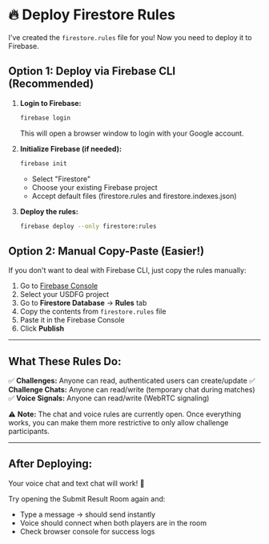 # 🔥 Deploy Firestore Rules

I've created the `firestore.rules` file for you! Now you need to deploy it to Firebase.

## Option 1: Deploy via Firebase CLI (Recommended)

1. **Login to Firebase:**
   ```bash
   firebase login
   ```
   This will open a browser window to login with your Google account.

2. **Initialize Firebase (if needed):**
   ```bash
   firebase init
   ```
   - Select "Firestore" 
   - Choose your existing Firebase project
   - Accept default files (firestore.rules and firestore.indexes.json)

3. **Deploy the rules:**
   ```bash
   firebase deploy --only firestore:rules
   ```

## Option 2: Manual Copy-Paste (Easier!)

If you don't want to deal with Firebase CLI, just copy the rules manually:

1. Go to [Firebase Console](https://console.firebase.google.com/)
2. Select your USDFG project
3. Go to **Firestore Database** → **Rules** tab
4. Copy the contents from `firestore.rules` file
5. Paste it in the Firebase Console
6. Click **Publish**

---

## What These Rules Do:

✅ **Challenges:** Anyone can read, authenticated users can create/update
✅ **Challenge Chats:** Anyone can read/write (temporary chat during matches)
✅ **Voice Signals:** Anyone can read/write (WebRTC signaling)

⚠️ **Note:** The chat and voice rules are currently open. Once everything works, you can make them more restrictive to only allow challenge participants.

---

## After Deploying:

Your voice chat and text chat will work! 🎉

Try opening the Submit Result Room again and:
- Type a message → should send instantly
- Voice should connect when both players are in the room
- Check browser console for success logs

